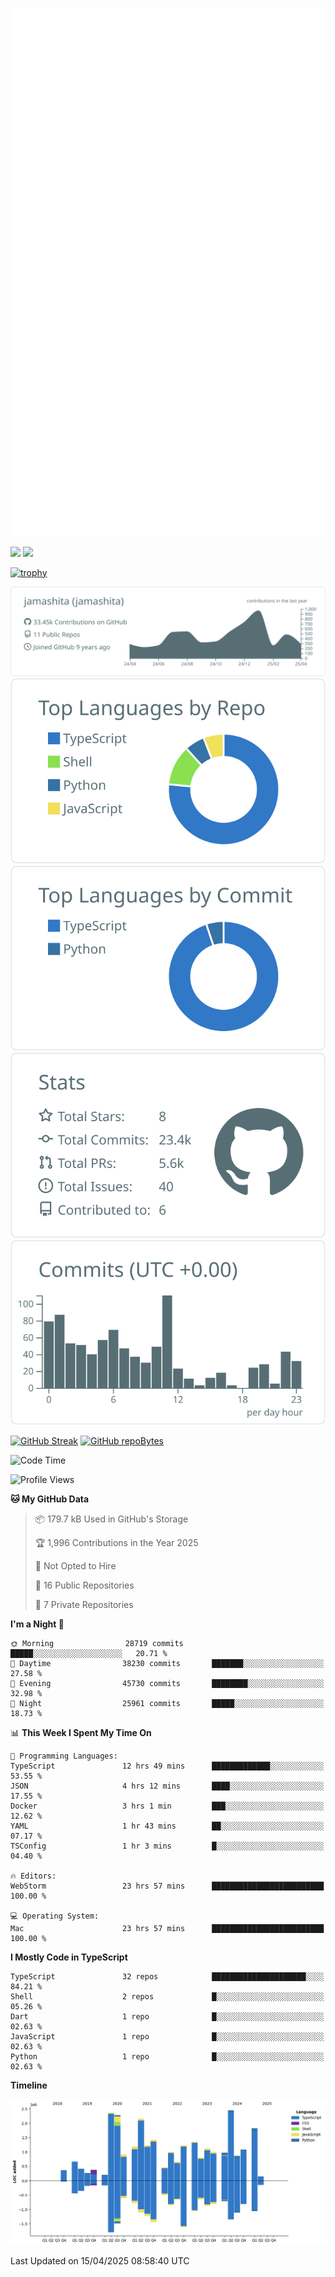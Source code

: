[![](https://raw.githubusercontent.com/jamashita/jamashita/main/github-metrics.svg)](https://metrics.lecoq.io)

[![](https://github-readme-stats.vercel.app/api?username=jamashita&show_icons=ture&count_private=true)](https://github.com/anuraghazra/github-readme-stats)
[![](https://github-readme-stats.vercel.app/api/top-langs/?username=jamashita&layout=compact)](https://github.com/anuraghazra/github-readme-stats)

[![trophy](https://github-profile-trophy.vercel.app/?username=jamashita)](https://github.com/ryo-ma/github-profile-trophy)

[![](https://raw.githubusercontent.com/jamashita/jamashita/main/profile-summary-card-output/default/0-profile-details.svg)](https://github.com/vn7n24fzkq/github-profile-summary-cards)
[![](https://raw.githubusercontent.com/jamashita/jamashita/main/profile-summary-card-output/default/1-repos-per-language.svg)](https://github.com/vn7n24fzkq/github-profile-summary-cards) [![](https://raw.githubusercontent.com/jamashita/jamashita/main/profile-summary-card-output/default/2-most-commit-language.svg)](https://github.com/vn7n24fzkq/github-profile-summary-cards)
[![](https://raw.githubusercontent.com/jamashita/jamashita/main/profile-summary-card-output/default/3-stats.svg)](https://github.com/vn7n24fzkq/github-profile-summary-cards) [![](https://raw.githubusercontent.com/jamashita/jamashita/main/profile-summary-card-output/default/4-productive-time.svg)](https://github.com/vn7n24fzkq/github-profile-summary-cards)

[![GitHub Streak](http://github-readme-streak-stats.herokuapp.com?user=jamashita)](https://git.io/streak-stats)
[![GitHub repoBytes](https://github-repo-bytecounter.vercel.app/api?username=jamashita)](https://github.com/yamaccu/Github-Repo-ByteCounter)

<!--START_SECTION:waka-->
![Code Time](http://img.shields.io/badge/Code%20Time-2%2C409%20hrs%2019%20mins-blue)

![Profile Views](http://img.shields.io/badge/Profile%20Views-0-blue)

**🐱 My GitHub Data** 

> 📦 179.7 kB Used in GitHub's Storage 
 > 
> 🏆 1,996 Contributions in the Year 2025
 > 
> 🚫 Not Opted to Hire
 > 
> 📜 16 Public Repositories 
 > 
> 🔑 7 Private Repositories 
 > 
**I'm a Night 🦉** 

```text
🌞 Morning                28719 commits       █████░░░░░░░░░░░░░░░░░░░░   20.71 % 
🌆 Daytime                38230 commits       ███████░░░░░░░░░░░░░░░░░░   27.58 % 
🌃 Evening                45730 commits       ████████░░░░░░░░░░░░░░░░░   32.98 % 
🌙 Night                  25961 commits       █████░░░░░░░░░░░░░░░░░░░░   18.73 % 
```


📊 **This Week I Spent My Time On** 

```text
💬 Programming Languages: 
TypeScript               12 hrs 49 mins      █████████████░░░░░░░░░░░░   53.55 % 
JSON                     4 hrs 12 mins       ████░░░░░░░░░░░░░░░░░░░░░   17.55 % 
Docker                   3 hrs 1 min         ███░░░░░░░░░░░░░░░░░░░░░░   12.62 % 
YAML                     1 hr 43 mins        ██░░░░░░░░░░░░░░░░░░░░░░░   07.17 % 
TSConfig                 1 hr 3 mins         █░░░░░░░░░░░░░░░░░░░░░░░░   04.40 % 

🔥 Editors: 
WebStorm                 23 hrs 57 mins      █████████████████████████   100.00 % 

💻 Operating System: 
Mac                      23 hrs 57 mins      █████████████████████████   100.00 % 
```

**I Mostly Code in TypeScript** 

```text
TypeScript               32 repos            █████████████████████░░░░   84.21 % 
Shell                    2 repos             █░░░░░░░░░░░░░░░░░░░░░░░░   05.26 % 
Dart                     1 repo              █░░░░░░░░░░░░░░░░░░░░░░░░   02.63 % 
JavaScript               1 repo              █░░░░░░░░░░░░░░░░░░░░░░░░   02.63 % 
Python                   1 repo              █░░░░░░░░░░░░░░░░░░░░░░░░   02.63 % 
```



**Timeline**

![Lines of Code chart](https://raw.githubusercontent.com/jamashita/jamashita/main/assets/bar_graph.png)


 Last Updated on 15/04/2025 08:58:40 UTC
<!--END_SECTION:waka-->
